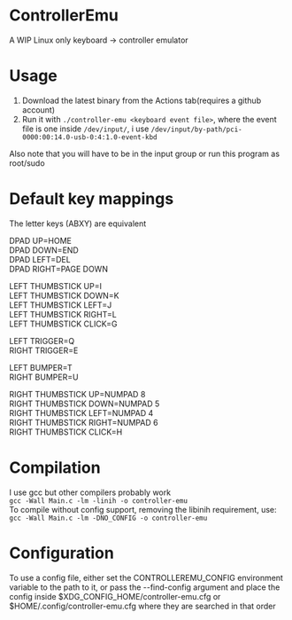 # ControllerEmu 

A WIP Linux only keyboard -> controller emulator 

# Usage 

1. Download the latest binary from the Actions tab(requires a github account) 
2. Run it with `./controller-emu <keyboard event file>`, where the event file is one inside `/dev/input/`, i use `/dev/input/by-path/pci-0000:00:14.0-usb-0:4:1.0-event-kbd`   

Also note that you will have to be in the input group or run this program as root/sudo  

# Default key mappings  
The letter keys (ABXY) are equivalent  

DPAD UP=HOME  
DPAD DOWN=END  
DPAD LEFT=DEL  
DPAD RIGHT=PAGE DOWN  

LEFT THUMBSTICK UP=I  
LEFT THUMBSTICK DOWN=K  
LEFT THUMBSTICK LEFT=J  
LEFT THUMBSTICK RIGHT=L  
LEFT THUMBSTICK CLICK=G  

LEFT TRIGGER=Q  
RIGHT TRIGGER=E  

LEFT BUMPER=T  
RIGHT BUMPER=U  

RIGHT THUMBSTICK UP=NUMPAD 8  
RIGHT THUMBSTICK DOWN=NUMPAD 5  
RIGHT THUMBSTICK LEFT=NUMPAD 4  
RIGHT THUMBSTICK RIGHT=NUMPAD 6  
RIGHT THUMBSTICK CLICK=H  

# Compilation 
I use gcc but other compilers probably work  
`gcc -Wall Main.c -lm -linih -o controller-emu`  
To compile without config support, removing the libinih requirement, use:  
`gcc -Wall Main.c -lm -DNO_CONFIG -o controller-emu`

# Configuration  
To use a config file, either set the CONTROLLEREMU_CONFIG environment variable to the path to it, or pass the --find-config argument and place the config inside $XDG_CONFIG_HOME/controller-emu.cfg or $HOME/.config/controller-emu.cfg where they are searched in that order